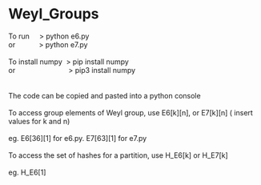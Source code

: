 # Weyl_Groups
To run&nbsp;&nbsp;&nbsp;&nbsp;&nbsp;> python e6.py <br />
or&nbsp;&nbsp;&nbsp;&nbsp;&nbsp;&nbsp;&nbsp;&nbsp;&nbsp;&nbsp;&nbsp;&nbsp;> python e7.py <br /><br />
To install numpy&nbsp;&nbsp;> pip install numpy <br />
or&nbsp;&nbsp;&nbsp;&nbsp;&nbsp;&nbsp;&nbsp;&nbsp;&nbsp;&nbsp;&nbsp;&nbsp;&nbsp;&nbsp;&nbsp;
&nbsp;&nbsp;&nbsp;&nbsp;&nbsp;&nbsp;&nbsp;&nbsp;&nbsp;&nbsp;&nbsp;> pip3 install numpy <br /> <br /> <br />
The code can be copied and pasted into a python console <br /><br />
To access group elements of Weyl group, use E6[k][n], or E7[k][n] ( insert values for k and n)  <br /><br />
eg.  E6[36][1] for e6.py.  E7[63][1] for e7.py<br /><br />
To access the set of hashes for a partition, use H_E6[k] or H_E7[k] <br /> <br />
eg.  H_E6[1] <br />
